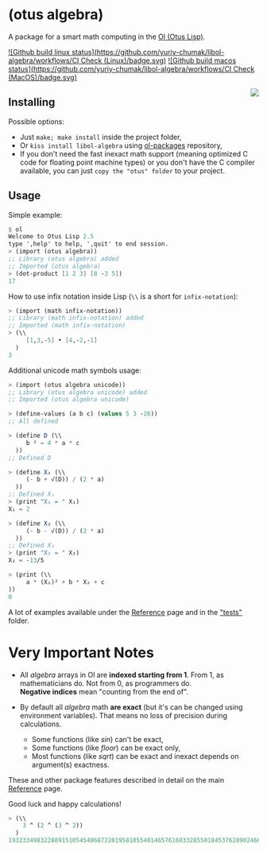 (otus algebra)
==============

A package for a smart math computing in the [Ol (Otus Lisp)](https://github.com/yuriy-chumak/ol).

[![Github build linux status](https://github.com/yuriy-chumak/libol-algebra/workflows/CI Check (Linux)/badge.svg)](https://github.com/yuriy-chumak/libol-algebra/actions/workflows/check-linux.yml)
[![Github build macos status](https://github.com/yuriy-chumak/libol-algebra/workflows/CI Check (MacOS)/badge.svg)](https://github.com/yuriy-chumak/libol-algebra/actions/workflows/check-macos.yml)


<a href="https://github.com/yuriy-chumak/libol-algebra/actions">
   <img align="right" src="https://github.com/yuriy-chumak/libol-algebra/actions/workflows/ci.yml/badge.svg">
</a>


## Installing

Possible options:
 - Just `make; make install` inside the project folder,
 - Or `kiss install libol-algebra` using [ol-packages](https://github.com/yuriy-chumak/ol-packages) repository,
 - If you don't need the fast inexact math support (meaning optimized C code for floating point machine types) or you don't have the C compiler available,
 you can just `copy the "otus" folder` to your project.


## Usage

Simple example:
```scheme
$ ol
Welcome to Otus Lisp 2.5
type ',help' to help, ',quit' to end session.
> (import (otus algebra))
;; Library (otus algebra) added
;; Imported (otus algebra)
> (dot-product [1 2 3] [8 -3 5])
17
```

How to use infix notation inside Lisp (`\\` is a short for `infix-notation`):
```scheme
> (import (math infix-notation))
;; Library (math infix-notation) added
;; Imported (math infix-notation)
> (\\
     [1,3,-5] • [4,-2,-1]
  )
3
```

Additional unicode math symbols usage:
```scheme
> (import (otus algebra unicode))
;; Library (otus algebra unicode) added
;; Imported (otus algebra unicode)

> (define-values (a b c) (values 5 3 -26))
;; All defined

> (define D (\\
     b ² − 4 * a * c
  ))
;; Defined D

> (define X₁ (\\
     (- b + √(D)) / (2 * a)
  ))
;; Defined X₁
> (print "X₁ = " X₁)
X₁ = 2

> (define X₂ (\\
     (- b - √(D)) / (2 * a)
  ))
;; Defined X₂
> (print "X₂ = " X₂)
X₂ = -13/5

> (print (\\
     a * (X₂)² + b * X₂ + c
))
0
```


A lot of examples available under the [Reference](reference/README.md) page
and in the ["tests"](tests) folder.


Very Important Notes
====================

* All *algebra* arrays in Ol are **indexed starting from 1**.
  From 1, as mathematicians do. Not from 0, as programmers do.  
  **Negative indices** mean "counting from the end of".

* By default all *algebra* math **are exact** (but it's can be changed using environment variables). That means no loss of precision during calculations.  
  * Some functions (like *sin*) can't be exact,
  * Some functions (like *floor*) can be exact only,
  * Most functions (like *sqrt*) can be exact and inexact depends on argument(s) exactness.

These and other package features described in detail on the main [Reference](reference/README.md) page.


Good luck and happy calculations!

```scheme
> (\\
    3 ^ (2 ^ (3 ^ 2))
  )
19323349832288915105454068722019581055401465761603328550184537628902466746415537000017939429786029354390082329294586119505153509101332940884098040478728639542560550133727399482778062322407372338121043399668242276591791504658985882995272436541441
```
